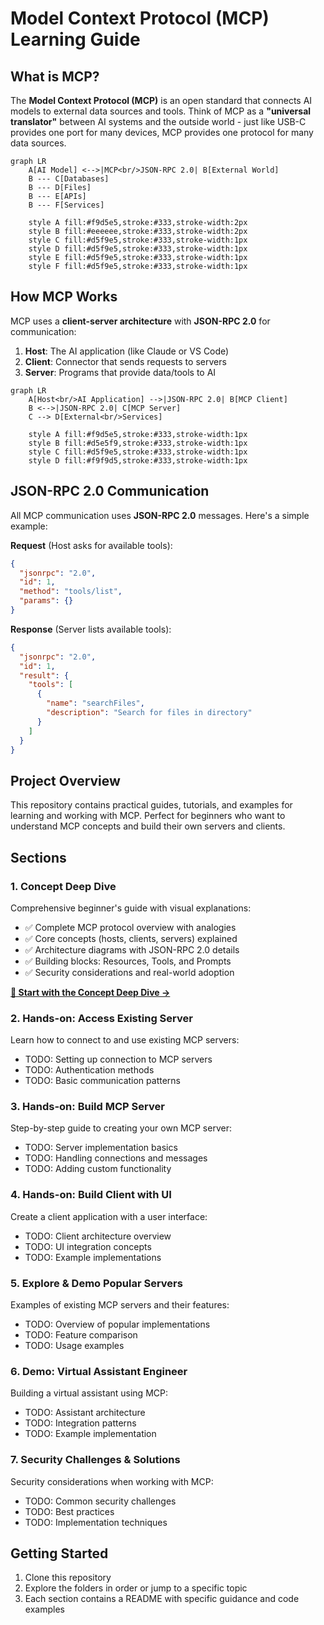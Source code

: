 # Model Context Protocol (MCP) Learning Guide

## What is MCP?

The **Model Context Protocol (MCP)** is an open standard that connects AI models to external data sources and tools. Think of MCP as a **"universal translator"** between AI systems and the outside world - just like USB-C provides one port for many devices, MCP provides one protocol for many data sources.

```mermaid
graph LR
    A[AI Model] <-->|MCP<br/>JSON-RPC 2.0| B[External World]
    B --- C[Databases]
    B --- D[Files]
    B --- E[APIs]
    B --- F[Services]
    
    style A fill:#f9d5e5,stroke:#333,stroke-width:2px
    style B fill:#eeeeee,stroke:#333,stroke-width:2px
    style C fill:#d5f9e5,stroke:#333,stroke-width:1px
    style D fill:#d5f9e5,stroke:#333,stroke-width:1px
    style E fill:#d5f9e5,stroke:#333,stroke-width:1px
    style F fill:#d5f9e5,stroke:#333,stroke-width:1px
```

## How MCP Works

MCP uses a **client-server architecture** with **JSON-RPC 2.0** for communication:

1. **Host**: The AI application (like Claude or VS Code)
2. **Client**: Connector that sends requests to servers
3. **Server**: Programs that provide data/tools to AI

```mermaid
graph LR
    A[Host<br/>AI Application] -->|JSON-RPC 2.0| B[MCP Client]
    B <-->|JSON-RPC 2.0| C[MCP Server]
    C --> D[External<br/>Services]
    
    style A fill:#f9d5e5,stroke:#333,stroke-width:1px
    style B fill:#d5e5f9,stroke:#333,stroke-width:1px
    style C fill:#d5f9e5,stroke:#333,stroke-width:1px
    style D fill:#f9f9d5,stroke:#333,stroke-width:1px
```

## JSON-RPC 2.0 Communication

All MCP communication uses **JSON-RPC 2.0** messages. Here's a simple example:

**Request** (Host asks for available tools):
```json
{
  "jsonrpc": "2.0",
  "id": 1,
  "method": "tools/list",
  "params": {}
}
```

**Response** (Server lists available tools):
```json
{
  "jsonrpc": "2.0",
  "id": 1,
  "result": {
    "tools": [
      {
        "name": "searchFiles",
        "description": "Search for files in directory"
      }
    ]
  }
}
```

## Project Overview
This repository contains practical guides, tutorials, and examples for learning and working with MCP. Perfect for beginners who want to understand MCP concepts and build their own servers and clients.

## Sections

### 1. Concept Deep Dive
Comprehensive beginner's guide with visual explanations:
- ✅ Complete MCP protocol overview with analogies
- ✅ Core concepts (hosts, clients, servers) explained
- ✅ Architecture diagrams with JSON-RPC 2.0 details
- ✅ Building blocks: Resources, Tools, and Prompts
- ✅ Security considerations and real-world adoption

[**📖 Start with the Concept Deep Dive →**](./concept-deep-dive/README.md)

### 2. Hands-on: Access Existing Server
Learn how to connect to and use existing MCP servers:
- TODO: Setting up connection to MCP servers
- TODO: Authentication methods
- TODO: Basic communication patterns

### 3. Hands-on: Build MCP Server
Step-by-step guide to creating your own MCP server:
- TODO: Server implementation basics
- TODO: Handling connections and messages
- TODO: Adding custom functionality

### 4. Hands-on: Build Client with UI
Create a client application with a user interface:
- TODO: Client architecture overview
- TODO: UI integration concepts
- TODO: Example implementations

### 5. Explore & Demo Popular Servers
Examples of existing MCP servers and their features:
- TODO: Overview of popular implementations
- TODO: Feature comparison
- TODO: Usage examples

### 6. Demo: Virtual Assistant Engineer
Building a virtual assistant using MCP:
- TODO: Assistant architecture
- TODO: Integration patterns
- TODO: Example implementation

### 7. Security Challenges & Solutions
Security considerations when working with MCP:
- TODO: Common security challenges
- TODO: Best practices
- TODO: Implementation techniques

## Getting Started
1. Clone this repository
2. Explore the folders in order or jump to a specific topic
3. Each section contains a README with specific guidance and code examples
